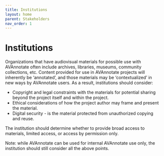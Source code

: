 ```yaml
---
title: Institutions
layout: home
parent: Stakeholders
nav_order: 1
---
```

# Institutions 
Organizations that have audiovisual materials for possible use with AVAnnotate often include archives, libraries, museums, community collections, etc. Content provided for use in AVAnnotate projects will inherently be ‘annotated’, and those materials may be ‘contextualized’ in new ways by AVAnnotate users. As a result, institutions should consider:

- Copyright and legal constraints with the materials for potential sharing beyond the project itself and within the project. 
- Ethical considerations of how the project author may frame and present the material.
- Digital security - is the material protected from unauthorized copying and reuse.

The institution should determine whether to provide broad access to materials, limited access, or access by permission only.  

Note: while AVAnnotate can be used for internal AVAnnotate use only, the institution should still consider all the above points.  
